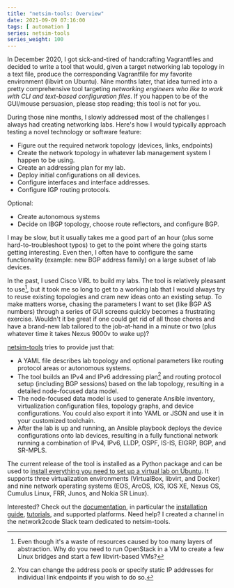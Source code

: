 ```yaml
---
title: "netsim-tools: Overview"
date: 2021-09-09 07:16:00
tags: [ automation ]
series: netsim-tools
series_weight: 100
---
```

In December 2020, I got sick-and-tired of handcrafting Vagrantfiles and decided to write a tool that would, given a target networking lab topology in a text file, produce the corresponding Vagrantfile for my favorite environment (libvirt on Ubuntu). Nine months later, that idea turned into a pretty comprehensive tool targeting *networking engineers who like to work with CLI and text-based configuration files*. If you happen to be of the GUI/mouse persuasion, please stop reading; this tool is not for you.

During those nine months, I slowly addressed most of the challenges I always had creating networking labs. Here's how I would typically approach testing a novel technology or software feature:
<!--more-->
* Figure out the required network topology (devices, links, endpoints)
* Create the network topology in whatever lab management system I happen to be using.
* Create an addressing plan for my lab.
* Deploy initial configurations on all devices.
* Configure interfaces and interface addresses.
* Configure IGP routing protocols.

Optional:

* Create autonomous systems
* Decide on IBGP topology, choose route reflectors, and configure BGP.

I may be slow, but it usually takes me a good part of an hour (plus some hard-to-troubleshoot typos) to get to the point where the going starts getting interesting. Even then, I often have to configure the same functionality (example: new BGP address family) on a large subset of lab devices.

In the past, I used Cisco VIRL to build my labs. The tool is relatively pleasant to use[^1], but it took me so long to get to a working lab that I would always try to reuse existing topologies and cram new ideas onto an existing setup. To make matters worse, chasing the parameters I want to set (like BGP AS numbers) through a series of GUI screens quickly becomes a frustrating exercise. Wouldn't it be great if one could get rid of all those chores and have a brand-new lab tailored to the job-at-hand in a minute or two (plus whatever time it takes Nexus 9000v to wake up)?

[netsim-tools](https://netsim-tools.readthedocs.io/) tries to provide just that:

* A YAML file describes lab topology and optional parameters like routing protocol areas or autonomous systems.
* The tool builds an IPv4 and IPv6 addressing plan[^2] and routing protocol setup (including BGP sessions) based on the lab topology, resulting in a detailed node-focused data model.
* The node-focused data model is used to generate Ansible inventory, virtualization configuration files, topology graphs, and device configurations. You could also export it into YAML or JSON and use it in your customized toolchain.
* After the lab is up and running, an Ansible playbook deploys the device configurations onto lab devices, resulting in a fully functional network running a combination of IPv4, IPv6, LLDP, OSPF, IS-IS, EIGRP, BGP, and SR-MPLS.

The current release of the tool is installed as a Python package and can be used to [install everything you need to set up a virtual lab on Ubuntu](https://netsim-tools.readthedocs.io/en/latest/netlab/install.html). It supports three virtualization environments (VirtualBox, libvirt, and Docker) and nine network operating systems (EOS, ArcOS, IOS, IOS XE, Nexus OS, Cumulus Linux, FRR, Junos, and Nokia SR Linux).

Interested? Check out the [documentation](https://netsim-tools.readthedocs.io/en/latest/index.html), in particular the [installation guide](https://netsim-tools.readthedocs.io/en/latest/install.html), [tutorials](https://netsim-tools.readthedocs.io/en/latest/tutorials.html), and supported platforms. Need help? I created a channel in the network2code Slack team dedicated to netsim-tools.

[^1]: Even though it's a waste of resources caused by too many layers of abstraction. Why do you need to run OpenStack in a VM to create a few Linux bridges and start a few libvirt-based VMs?

[^2]: You can change the address pools or specify static IP addresses for individual link endpoints if you wish to do so.
